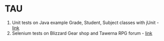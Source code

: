 # TAU
1. Unit tests on Java example Grade, Student, Subject classes with jUnit - [link](https://github.com/s22020/TAU/tree/master/LAB_3)
2. Selenium tests on Blizzard Gear shop and Tawerna RPG forum - [link](https://github.com/s22020/TAU/tree/master/LAB_4)
